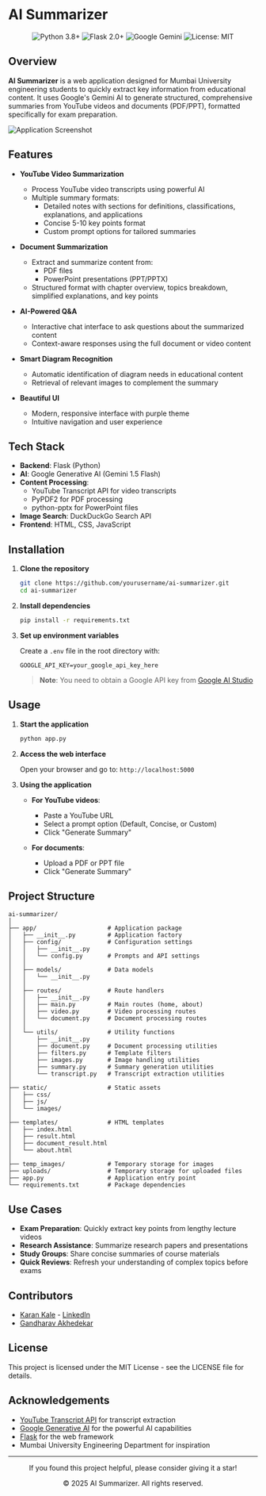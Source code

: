 # AI Summarizer

<div align="center">
  <img src="https://img.shields.io/badge/Python-3.8+-blue.svg" alt="Python 3.8+"/>
  <img src="https://img.shields.io/badge/Flask-2.0+-green.svg" alt="Flask 2.0+"/>
  <img src="https://img.shields.io/badge/Google%20Generative%20AI-Gemini-purple.svg" alt="Google Gemini"/>
  <img src="https://img.shields.io/badge/License-MIT-yellow.svg" alt="License: MIT"/>
</div>

## Overview

**AI Summarizer** is a web application designed for Mumbai University engineering students to quickly extract key information from educational content. It uses Google's Gemini AI to generate structured, comprehensive summaries from YouTube videos and documents (PDF/PPT), formatted specifically for exam preparation.

![Application Screenshot](https://via.placeholder.com/800x400?text=AI+Summarizer+Screenshot) <!-- Replace with your actual screenshot -->

## Features

- **YouTube Video Summarization**
  - Process YouTube video transcripts using powerful AI
  - Multiple summary formats:
    - Detailed notes with sections for definitions, classifications, explanations, and applications
    - Concise 5-10 key points format
    - Custom prompt options for tailored summaries

- **Document Summarization**
  - Extract and summarize content from:
    - PDF files
    - PowerPoint presentations (PPT/PPTX)
  - Structured format with chapter overview, topics breakdown, simplified explanations, and key points

- **AI-Powered Q&A**
  - Interactive chat interface to ask questions about the summarized content
  - Context-aware responses using the full document or video content

- **Smart Diagram Recognition**
  - Automatic identification of diagram needs in educational content
  - Retrieval of relevant images to complement the summary

- **Beautiful UI**
  - Modern, responsive interface with purple theme
  - Intuitive navigation and user experience

## Tech Stack

- **Backend**: Flask (Python)
- **AI**: Google Generative AI (Gemini 1.5 Flash)
- **Content Processing**:
  - YouTube Transcript API for video transcripts
  - PyPDF2 for PDF processing
  - python-pptx for PowerPoint files
- **Image Search**: DuckDuckGo Search API
- **Frontend**: HTML, CSS, JavaScript

## Installation

1. **Clone the repository**
   ```bash
   git clone https://github.com/yourusername/ai-summarizer.git
   cd ai-summarizer
   ```

2. **Install dependencies**
   ```bash
   pip install -r requirements.txt
   ```

3. **Set up environment variables**
   
   Create a `.env` file in the root directory with:
   ```
   GOOGLE_API_KEY=your_google_api_key_here
   ```
   
   > **Note**: You need to obtain a Google API key from [Google AI Studio](https://makersuite.google.com/app/apikey)

## Usage

1. **Start the application**
   ```bash
   python app.py
   ```

2. **Access the web interface**
   
   Open your browser and go to: `http://localhost:5000`

3. **Using the application**

   - **For YouTube videos**:
     - Paste a YouTube URL
     - Select a prompt option (Default, Concise, or Custom)
     - Click "Generate Summary"
   
   - **For documents**:
     - Upload a PDF or PPT file
     - Click "Generate Summary"

## Project Structure

```
ai-summarizer/
│
├── app/                    # Application package
│   ├── __init__.py         # Application factory
│   ├── config/             # Configuration settings
│   │   ├── __init__.py
│   │   └── config.py       # Prompts and API settings
│   │
│   ├── models/             # Data models
│   │   └── __init__.py
│   │
│   ├── routes/             # Route handlers
│   │   ├── __init__.py
│   │   ├── main.py         # Main routes (home, about)
│   │   ├── video.py        # Video processing routes
│   │   └── document.py     # Document processing routes
│   │
│   └── utils/              # Utility functions
│       ├── __init__.py
│       ├── document.py     # Document processing utilities
│       ├── filters.py      # Template filters
│       ├── images.py       # Image handling utilities
│       ├── summary.py      # Summary generation utilities
│       └── transcript.py   # Transcript extraction utilities
│
├── static/                 # Static assets
│   ├── css/
│   ├── js/
│   └── images/
│
├── templates/              # HTML templates
│   ├── index.html
│   ├── result.html
│   ├── document_result.html
│   └── about.html
│
├── temp_images/            # Temporary storage for images
├── uploads/                # Temporary storage for uploaded files
├── app.py                  # Application entry point
└── requirements.txt        # Package dependencies
```

## Use Cases

- **Exam Preparation**: Quickly extract key points from lengthy lecture videos
- **Research Assistance**: Summarize research papers and presentations
- **Study Groups**: Share concise summaries of course materials
- **Quick Reviews**: Refresh your understanding of complex topics before exams

## Contributors

- [Karan Kale](https://github.com/KaleKaran) - [LinkedIn](https://www.linkedin.com/in/karan-b-kale-ai-ml-dl/)
- [Gandharav Akhedekar](mailto:gandharavakhedekar236@nhitm.ac.in)

## License

This project is licensed under the MIT License - see the LICENSE file for details.

## Acknowledgements

- [YouTube Transcript API](https://github.com/jdepoix/youtube-transcript-api) for transcript extraction
- [Google Generative AI](https://ai.google.dev/) for the powerful AI capabilities
- [Flask](https://flask.palletsprojects.com/) for the web framework
- Mumbai University Engineering Department for inspiration

---

<div align="center">
  <p>If you found this project helpful, please consider giving it a star!</p>
  <p>© 2025 AI Summarizer. All rights reserved.</p>
</div> 